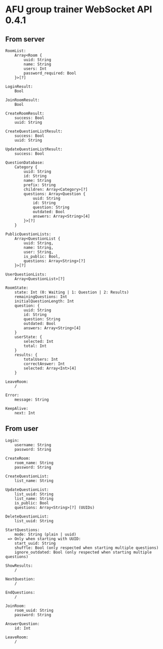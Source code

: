 # AFU group trainer WebSocket API 0.4.1

## From server

    RoomList:
        Array<Room {
            uuid: String
            name: String
            users: Int
            password_required: Bool
        }>[?]
    
    LoginResult:
        Bool
    
    JoinRoomResult:
        Bool
    
    CreateRoomResult:
        success: Bool
        uuid: String
    
    CreateQuestionListResult:
        success: Bool
        uuid: String
    
    UpdateQuestionListResult:
        success: Bool
        
    QuestionDatabase:
        Category {
            uuid: String
            id: String
            name: String
            prefix: String
            children: Array<Category>[?]
            questions: Array<Question {
                uuid: String
                id: String
                question: String
                outdated: Bool
                answers: Array<String>[4]
            }>[?]
        }
        
    PublicQuestionLists:
        Array<QuestionList {
            uuid: String,
            name: String,
            user: String,
            is_public: Bool,
            questions: Array<String>[?]
        }>[?]
    
    UserQuestionLists:
        Array<QuestionList>[?]
    
    RoomState:
        state: Int (0: Waiting | 1: Question | 2: Results)
        remainingQuestions: Int
        initialQuestionLength: Int
        question: {
            uuid: String
            id: String
            question: String
            outdated: Bool
            answers: Array<String>[4]
        }
        userState: {
            selected: Int
            total: Int
        }
        results: {
            totalUsers: Int
            correctAnswer: Int
            selected: Array<Int>[4]
        }
    
    LeaveRoom:
        /
        
    Error:
        message: String
    
    KeepAlive:
        next: Int

## From user

    Login:
        username: String
        password: String
    
    CreateRoom:
        room_name: String
        password: String
    
    CreateQuestionList:
        list_name: String
    
    UpdateQuestionList:
        list_uuid: String
        list_name: String
        is_public: Bool
        questions: Array<String>[?] (UUIDs)
    
    DeleteQuestionList:
        list_uuid: String
    
    StartQuestions:
        mode: String (plain | uuid)
     => Only when starting with UUID:
        start_uuid: String
        shuffle: Bool (only respected when starting multiple questions)
        ignore_outdated: Bool (only respected when starting multiple questions)
    
    ShowResults:
        /
    
    NextQuestion:
        /
    
    EndQuestions:
        /

    JoinRoom:
        room_uuid: String
        password: String
    
    AnswerQuestion:
        id: Int
    
    LeaveRoom:
        /
